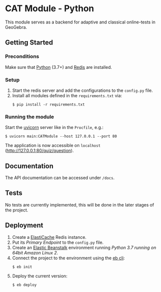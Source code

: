 # CAT Module - Python
This module serves as a backend for adaptive and classical online-tests in GeoGebra.

## Getting Started
### Preconditions
Make sure that [Python](https://www.python.org/downloads/) (3.7+) and [Redis](https://redis.io/topics/quickstart)
are installed. 

### Setup
1. Start the redis server and add the configurations to the `config.py` file.
2. Install all modules defined in the `requirements.txt` via:
   ```shell
   $ pip install -r requirements.txt
   ```

### Running the module
Start the [uvicorn](https://www.uvicorn.org/) server like in the `Procfile`, e.g.:
```shell
$ uvicorn main:CATModule --host 127.0.0.1 --port 80
```
The application is now accessible on `localhost` (http://127.0.0.1:80/quiz/question).

## Documentation
The API documentation can be accessed under `/docs`.

## Tests
No tests are currently implemented, this will be done in the later stages of the project.

## Deployment
1. Create a [ElastiCache](https://eu-west-1.console.aws.amazon.com/elasticache/home?region=eu-west-1) Redis instance.
2. Put its *Primary Endpoint* to the `config.py` file.
3. Create an [Elastic Beanstalk](https://eu-west-1.console.aws.amazon.com/elasticbeanstalk/home?region=eu-west-1)
   environment running *Python 3.7 running on 64bit Amazon Linux 2*.
4. Connect the project to the environment using the [eb cli](https://docs.aws.amazon.com/elasticbeanstalk/latest/dg/eb-cli3-install.html):
   ```shell
   $ eb init
   ```
5. Deploy the current version:
   ```shell
   $ eb deploy
   ```
